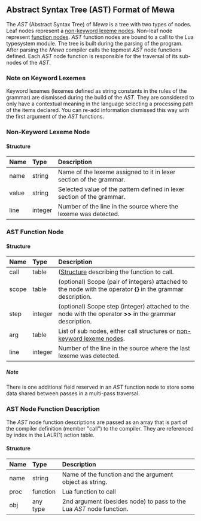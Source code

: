 ## Abstract Syntax Tree (AST) Format of Mewa

The _AST_ (Abstract Syntax Tree) of _Mewa_ is a tree with two types of nodes. Leaf nodes represent a [non-keyword lexeme nodes](#lexeme_node).
Non-leaf node represent [function nodes](#nodefunc_node). _AST_ function nodes are bound to a call to the Lua typesystem module.
The tree is built during the parsing of the program. After parsing the _Mewa_ compiler calls the topmost _AST_ node functions defined.
Each _AST_ node function is responsible for the traversal of its sub-nodes of the _AST_.

### Note on Keyword Lexemes
Keyword lexemes (lexemes defined as string constants in the rules of the grammar) are dismissed during the build of the _AST_.
They are considered to only have a contextual meaning in the language selecting a processing path of the items declared.
You can re-add information dismissed this way with the first argument of the _AST_ functions.

<a name="lexeme_node"/>

### Non-Keyword Lexeme Node

#### Structure
| Name    | Type     | Description                                                             |
| :------ | :------- | :---------------------------------------------------------------------- |
| name    | string   | Name of the lexeme assigned to it in lexer section of the grammar.      |
| value   | string   | Selected value of the pattern defined in lexer section of the grammar.  |
| line    | integer  | Number of the line in the source where the lexeme was detected.         |


<a name="nodefunc_node"/>

### AST Function Node

#### Structure
| Name    | Type     | Description                                                                                                    |
| :------ | :------- | :------------------------------------------------------------------------------------------------------------- |
| call    | table    | ([Structure](#nodefunc_description) describing the function to call.                                           |
| scope   | table    | (optional) Scope (pair of integers) attached to the node with the operator **{}** in the grammar description.  |
| step    | integer  | (optional) Scope step (integer) attached to the node with the operator **>>** in the grammar description.      |
| arg     | table    | List of sub nodes, either call structures or [non-keyword lexeme nodes](#lexeme_node).                         |
| line    | integer  | Number of the line in the source where the last lexeme was detected.                                           |

##### Note
There is one additional field reserved in an _AST_ function node to store some data shared between passes in a multi-pass traversal.

<a name="nodefunc_description"/>

### AST Node Function Description
The _AST_ node function descriptions are passed as an array that is part of the compiler definition (member "call") to the compiler.
They are referenced by index in the LALR(1) action table.

#### Structure

| Name    | Type     | Description                                                         |
| :------ | :------- | :------------------------------------------------------------------ |
| name    | string   | Name of the function and the argument object as string.             |
| proc    | function | Lua function to call                                                |
| obj     | any type | 2nd argument (besides node) to pass to the Lua _AST_ node function. |


